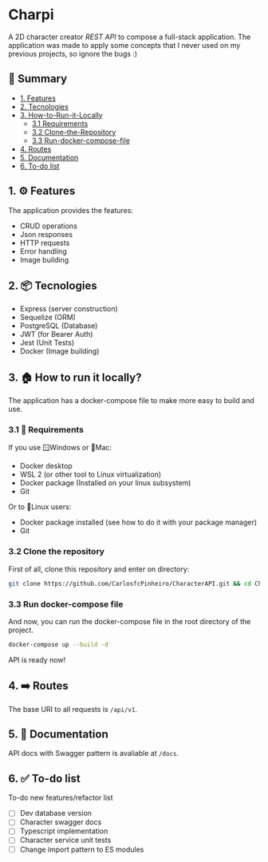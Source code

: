 # Charpi
A 2D character creator *REST API* to compose a full-stack application. The application was made to apply some concepts that I never used on my previous projects, so ignore the bugs :)

## 📖 Summary
- [1. Features](#1--features)
- [2. Tecnologies](#2--tecnologies)
- [3. How-to-Run-it-Locally](#3--how-to-run-it-locally)
    - [3.1 Requirements](#31-requirements)
    - [3.2 Clone-the-Repository](#32-clone-the-repository)
    - [3.3 Run-docker-compose-file](#33-run-docker-compose-file)
- [4. Routes](#4--routes)
- [5. Documentation](#5--documentation)
- [6. To-do list](#5--to-do-list)

## 1. ⚙️ Features
The application provides the features:
- CRUD operations
- Json responses
- HTTP requests
- Error handling
- Image building

## 2. 📦 Tecnologies
- Express (server construction)
- Sequelize (ORM)
- PostgreSQL (Database)
- JWT (for Bearer Auth)
- Jest (Unit Tests)
- Docker (Image building)

## 3. 🏠 How to run it locally?
The application has a docker-compose file to make more easy to build and use.

### 3.1 📝 Requirements
If you use 🪟Windows or 🍎Mac:
- Docker desktop
- WSL 2 (or other tool to Linux virtualization)
- Docker package (Installed on your linux subsystem)
- Git

Or to 🐧Linux users:
- Docker package installed (see how to do it with your package manager)
- Git

### 3.2 Clone the repository
First of all, clone this repository and enter on directory:
```bash
git clone https://github.com/CarlosfcPinheiro/CharacterAPI.git && cd CharacterAPI
```

### 3.3 Run docker-compose file
And now, you can run the docker-compose file in the root directory of the project.
```bash
docker-compose up --build -d
```

API is ready now!

## 4. ➡️ Routes
The base URI to all requests is ```/api/v1```.

## 5. 📄 Documentation
API docs with Swagger pattern is avaliable at ```/docs```.

## 6. ✅ To-do list
To-do new features/refactor list
- [ ] Dev database version
- [ ] Character swagger docs
- [ ] Typescript implementation
- [ ] Character service unit tests
- [ ] Change import pattern to ES modules
